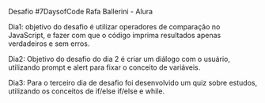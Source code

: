 Desafio #7DaysofCode
Rafa Ballerini - Alura

Dia1:
objetivo do desafio é utilizar operadores de comparação no JavaScript, e fazer com que o código imprima resultados apenas verdadeiros e sem erros.

Dia2: 
Objetivo do desafio do dia 2 é criar um diálogo com o usuário, utilizando prompt e alert para fixar o conceito de variáveis.

Dia3:
Para o terceiro dia de desafio foi desenvolvido um quiz sobre estudos, utilizando os conceitos de if/else if/else e while. 